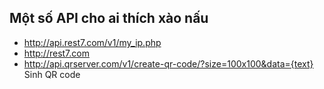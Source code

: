 ## Một số API cho ai thích xào nấu
-	http://api.rest7.com/v1/my_ip.php
-	http://rest7.com
-	http://api.qrserver.com/v1/create-qr-code/?size=100x100&data={text} Sinh QR code